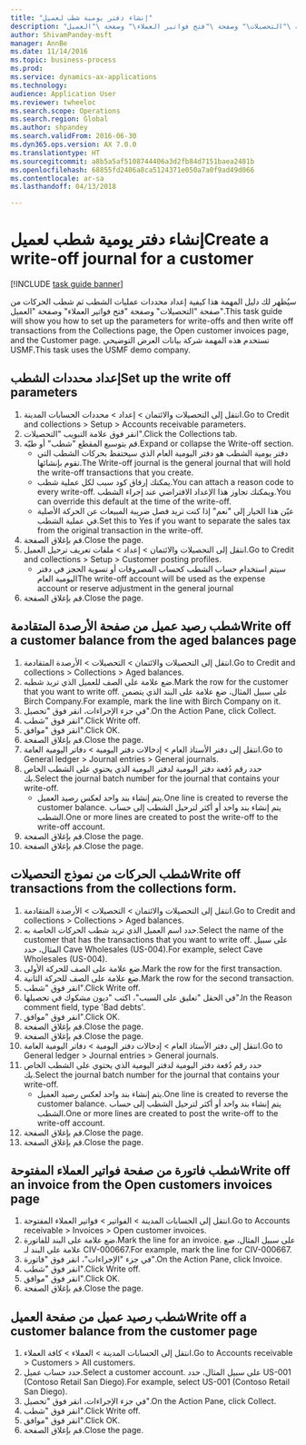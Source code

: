```yaml
--- 
title: "إنشاء دفتر يومية شطب لعميل"
description: "سيُظهر لك دليل المهمة هذا كيفية إعداد محددات عمليات الشطب ثم شطب الحركات من صفحة \"التحصيلات\" وصفحة \"فتح فواتير العملاء‬\" وصفحة \"العميل\"."
author: ShivamPandey-msft
manager: AnnBe
ms.date: 11/14/2016
ms.topic: business-process
ms.prod: 
ms.service: dynamics-ax-applications
ms.technology: 
audience: Application User
ms.reviewer: twheeloc
ms.search.scope: Operations
ms.search.region: Global
ms.author: shpandey
ms.search.validFrom: 2016-06-30
ms.dyn365.ops.version: AX 7.0.0
ms.translationtype: HT
ms.sourcegitcommit: a8b5a5af5108744406a3d2fb84d7151baea2481b
ms.openlocfilehash: 68855fd2406a8ca5124371e050a7a0f9ad49d066
ms.contentlocale: ar-sa
ms.lasthandoff: 04/13/2018

---
```

# <a name="create-a-write-off-journal-for-a-customer"></a><span data-ttu-id="b10f1-103">إنشاء دفتر يومية شطب لعميل</span><span class="sxs-lookup"><span data-stu-id="b10f1-103">Create a write-off journal for a customer</span></span>

[!INCLUDE [task guide banner](../../includes/task-guide-banner.md)]

<span data-ttu-id="b10f1-104">سيُظهر لك دليل المهمة هذا كيفية إعداد محددات عمليات الشطب ثم شطب الحركات من صفحة "التحصيلات" وصفحة "فتح فواتير العملاء‬" وصفحة "العميل".</span><span class="sxs-lookup"><span data-stu-id="b10f1-104">This task guide will show you how to set up the parameters for write-offs and then write off transactions from the Collections page, the Open customer invoices page, and the Customer page.</span></span> <span data-ttu-id="b10f1-105">تستخدم هذه المهمة شركة بيانات العرض التوضيحي USMF.</span><span class="sxs-lookup"><span data-stu-id="b10f1-105">This task uses the USMF demo company.</span></span>


## <a name="set-up-the-write-off-parameters"></a><span data-ttu-id="b10f1-106">إعداد محددات الشطب</span><span class="sxs-lookup"><span data-stu-id="b10f1-106">Set up the write off parameters</span></span>
1. <span data-ttu-id="b10f1-107">انتقل إلى التحصيلات والائتمان‬ > إعداد > محددات الحسابات المدينة‬‬.</span><span class="sxs-lookup"><span data-stu-id="b10f1-107">Go to Credit and collections > Setup > Accounts receivable parameters.</span></span>
2. <span data-ttu-id="b10f1-108">انقر فوق علامة التبويب "التحصيلات‬".</span><span class="sxs-lookup"><span data-stu-id="b10f1-108">Click the Collections tab.</span></span>
3. <span data-ttu-id="b10f1-109">قم بتوسيع المقطع "شطب" أو طيّه.</span><span class="sxs-lookup"><span data-stu-id="b10f1-109">Expand or collapse the Write-off section.</span></span>
    * <span data-ttu-id="b10f1-110">دفتر يومية الشطب هو دفتر اليومية العام الذي سيحتفظ بحركات الشطب التي تقوم بإنشائها.</span><span class="sxs-lookup"><span data-stu-id="b10f1-110">The Write-off journal is the general journal that will hold the write-off transactions that you create.</span></span>  
    * <span data-ttu-id="b10f1-111">يمكنك إرفاق كود سبب لكل عملية شطب.</span><span class="sxs-lookup"><span data-stu-id="b10f1-111">You can attach a reason code to every write-off.</span></span> <span data-ttu-id="b10f1-112">ويمكنك تجاوز هذا الإعداد الافتراضي عند إجراء الشطب.</span><span class="sxs-lookup"><span data-stu-id="b10f1-112">You can override this default at the time of the write-off.</span></span>  
    * <span data-ttu-id="b10f1-113">عيّن هذا الخيار إلى "نعم" إذا كنت تريد فصل ضريبة المبيعات عن الحركة الأصلية في عملية الشطب.</span><span class="sxs-lookup"><span data-stu-id="b10f1-113">Set this to Yes if you want to separate the sales tax from the original transaction in the write-off.</span></span>  
4. <span data-ttu-id="b10f1-114">قم بإغلاق الصفحة.</span><span class="sxs-lookup"><span data-stu-id="b10f1-114">Close the page.</span></span>
5. <span data-ttu-id="b10f1-115">انتقل إلى التحصيلات والائتمان‬ > إعداد > ملفات تعريف ترحيل العميل‬.</span><span class="sxs-lookup"><span data-stu-id="b10f1-115">Go to Credit and collections > Setup > Customer posting profiles.</span></span>
    * <span data-ttu-id="b10f1-116">سيتم استخدام حساب الشطب كحساب المصروفات أو تسوية الحجز في دفتر اليومية العام</span><span class="sxs-lookup"><span data-stu-id="b10f1-116">The write-off account will be used as the expense account or reserve adjustment in the general journal</span></span>   
6. <span data-ttu-id="b10f1-117">قم بإغلاق الصفحة.</span><span class="sxs-lookup"><span data-stu-id="b10f1-117">Close the page.</span></span>

## <a name="write-off-a-customer-balance-from-the-aged-balances-page"></a><span data-ttu-id="b10f1-118">شطب رصيد عميل من صفحة الأرصدة المتقادمة</span><span class="sxs-lookup"><span data-stu-id="b10f1-118">Write off a customer balance from the aged balances page</span></span>
1. <span data-ttu-id="b10f1-119">انتقل إلى التحصيلات والائتمان > التحصيلات > الأرصدة المتقادمة.</span><span class="sxs-lookup"><span data-stu-id="b10f1-119">Go to Credit and collections > Collections > Aged balances.</span></span>
2. <span data-ttu-id="b10f1-120">ضع علامة على الصف للعميل الذي تريد شطبه.</span><span class="sxs-lookup"><span data-stu-id="b10f1-120">Mark the row for the customer that you want to write off.</span></span> <span data-ttu-id="b10f1-121">على سبيل المثال، ضع علامة على البند الذي يتضمن Birch Company.</span><span class="sxs-lookup"><span data-stu-id="b10f1-121">For example, mark the line with Birch Company on it.</span></span>
3. <span data-ttu-id="b10f1-122">في جزء الإجراءات، انقر فوق "تحصيل".</span><span class="sxs-lookup"><span data-stu-id="b10f1-122">On the Action Pane, click Collect.</span></span>
4. <span data-ttu-id="b10f1-123">انقر فوق "شطب".</span><span class="sxs-lookup"><span data-stu-id="b10f1-123">Click Write off.</span></span>
5. <span data-ttu-id="b10f1-124">انقر فوق "موافق".</span><span class="sxs-lookup"><span data-stu-id="b10f1-124">Click OK.</span></span>
6. <span data-ttu-id="b10f1-125">قم بإغلاق الصفحة.</span><span class="sxs-lookup"><span data-stu-id="b10f1-125">Close the page.</span></span>
7. <span data-ttu-id="b10f1-126">انتقل إلى دفتر الأستاذ العام > إدخالات دفتر اليومية > دفاتر اليومية العامة‬.</span><span class="sxs-lookup"><span data-stu-id="b10f1-126">Go to General ledger > Journal entries > General journals.</span></span>
8. <span data-ttu-id="b10f1-127">حدد رقم دُفعة دفتر اليومية لدفتر اليومية الذي يحتوي على الشطب الخاص بك.</span><span class="sxs-lookup"><span data-stu-id="b10f1-127">Select the journal batch number for the journal that contains your write-off.</span></span>
    * <span data-ttu-id="b10f1-128">يتم إنشاء بند واحد لعكس رصيد العميل.</span><span class="sxs-lookup"><span data-stu-id="b10f1-128">One line is created to reverse the customer balance.</span></span> <span data-ttu-id="b10f1-129">يتم إنشاء بند واحد أو أكثر لترحيل الشطب إلى حساب الشطب.</span><span class="sxs-lookup"><span data-stu-id="b10f1-129">One or more lines are created to post the write-off to the write-off account.</span></span>  
9. <span data-ttu-id="b10f1-130">قم بإغلاق الصفحة.</span><span class="sxs-lookup"><span data-stu-id="b10f1-130">Close the page.</span></span>
10. <span data-ttu-id="b10f1-131">قم بإغلاق الصفحة.</span><span class="sxs-lookup"><span data-stu-id="b10f1-131">Close the page.</span></span>

## <a name="write-off-transactions-from-the-collections-form"></a><span data-ttu-id="b10f1-132">شطب الحركات من نموذج التحصيلات</span><span class="sxs-lookup"><span data-stu-id="b10f1-132">Write off transactions from the collections form.</span></span>
1. <span data-ttu-id="b10f1-133">انتقل إلى التحصيلات والائتمان > التحصيلات > الأرصدة المتقادمة.</span><span class="sxs-lookup"><span data-stu-id="b10f1-133">Go to Credit and collections > Collections > Aged balances.</span></span>
2. <span data-ttu-id="b10f1-134">حدد اسم العميل الذي تريد شطب الحركات الخاصة به.</span><span class="sxs-lookup"><span data-stu-id="b10f1-134">Select the name of the customer that has the transactions that you want to write off.</span></span> <span data-ttu-id="b10f1-135">على سبيل المثال، حدد Cave Wholesales (US-004).</span><span class="sxs-lookup"><span data-stu-id="b10f1-135">For example, select Cave Wholesales (US-004).</span></span>
3. <span data-ttu-id="b10f1-136">ضع علامة على الصف للحركة الأولى.</span><span class="sxs-lookup"><span data-stu-id="b10f1-136">Mark the row for the first transaction.</span></span>
4. <span data-ttu-id="b10f1-137">ضع علامة على الصف للحركة الثانية.</span><span class="sxs-lookup"><span data-stu-id="b10f1-137">Mark the row for the second transaction.</span></span>
5. <span data-ttu-id="b10f1-138">انقر فوق "شطب".</span><span class="sxs-lookup"><span data-stu-id="b10f1-138">Click Write off.</span></span>
6. <span data-ttu-id="b10f1-139">في الحقل "تعليق على السبب‬"، اكتب "ديون مشكوك في تحصيلها".</span><span class="sxs-lookup"><span data-stu-id="b10f1-139">In the Reason comment field, type 'Bad debts'.</span></span>
7. <span data-ttu-id="b10f1-140">انقر فوق "موافق".</span><span class="sxs-lookup"><span data-stu-id="b10f1-140">Click OK.</span></span>
8. <span data-ttu-id="b10f1-141">قم بإغلاق الصفحة.</span><span class="sxs-lookup"><span data-stu-id="b10f1-141">Close the page.</span></span>
9. <span data-ttu-id="b10f1-142">قم بإغلاق الصفحة.</span><span class="sxs-lookup"><span data-stu-id="b10f1-142">Close the page.</span></span>
10. <span data-ttu-id="b10f1-143">انتقل إلى دفتر الأستاذ العام > إدخالات دفتر اليومية > دفاتر اليومية العامة‬.</span><span class="sxs-lookup"><span data-stu-id="b10f1-143">Go to General ledger > Journal entries > General journals.</span></span>
11. <span data-ttu-id="b10f1-144">حدد رقم دُفعة دفتر اليومية لدفتر اليومية الذي يحتوي على الشطب الخاص بك.</span><span class="sxs-lookup"><span data-stu-id="b10f1-144">Select the journal batch number for the journal that contains your write-off.</span></span>
    * <span data-ttu-id="b10f1-145">يتم إنشاء بند واحد لعكس رصيد العميل.</span><span class="sxs-lookup"><span data-stu-id="b10f1-145">One line is created to reverse the customer balance.</span></span> <span data-ttu-id="b10f1-146">يتم إنشاء بند واحد أو أكثر لترحيل الشطب إلى حساب الشطب.</span><span class="sxs-lookup"><span data-stu-id="b10f1-146">One or more lines are created to post the write-off to the write-off account.</span></span>  
12. <span data-ttu-id="b10f1-147">قم بإغلاق الصفحة.</span><span class="sxs-lookup"><span data-stu-id="b10f1-147">Close the page.</span></span>
13. <span data-ttu-id="b10f1-148">قم بإغلاق الصفحة.</span><span class="sxs-lookup"><span data-stu-id="b10f1-148">Close the page.</span></span>

## <a name="write-off-an-invoice-from-the-open-customers-invoices-page"></a><span data-ttu-id="b10f1-149">شطب فاتورة من صفحة فواتير العملاء المفتوحة</span><span class="sxs-lookup"><span data-stu-id="b10f1-149">Write off an invoice from the Open customers invoices page</span></span>
1. <span data-ttu-id="b10f1-150">انتقل إلى الحسابات المدينة > الفواتير > فواتير العملاء المفتوحة.</span><span class="sxs-lookup"><span data-stu-id="b10f1-150">Go to Accounts receivable > Invoices > Open customer invoices.</span></span>
2. <span data-ttu-id="b10f1-151">ضع علامة على البند للفاتورة.</span><span class="sxs-lookup"><span data-stu-id="b10f1-151">Mark the line for an invoice.</span></span> <span data-ttu-id="b10f1-152">على سبيل المثال، ضع علامة على البند لـ CIV-000667.</span><span class="sxs-lookup"><span data-stu-id="b10f1-152">For example, mark the line for CIV-000667.</span></span>
3. <span data-ttu-id="b10f1-153">في جزء "الإجراءات"، انقر فوق "فاتورة".</span><span class="sxs-lookup"><span data-stu-id="b10f1-153">On the Action Pane, click Invoice.</span></span>
4. <span data-ttu-id="b10f1-154">انقر فوق "شطب".</span><span class="sxs-lookup"><span data-stu-id="b10f1-154">Click Write off.</span></span>
5. <span data-ttu-id="b10f1-155">انقر فوق "موافق".</span><span class="sxs-lookup"><span data-stu-id="b10f1-155">Click OK.</span></span>
6. <span data-ttu-id="b10f1-156">قم بإغلاق الصفحة.</span><span class="sxs-lookup"><span data-stu-id="b10f1-156">Close the page.</span></span>

## <a name="write-off-a-customer-balance-from-the-customer-page"></a><span data-ttu-id="b10f1-157">شطب رصيد عميل من صفحة العميل</span><span class="sxs-lookup"><span data-stu-id="b10f1-157">Write off a customer balance from the customer page</span></span>
1. <span data-ttu-id="b10f1-158">انتقل إلى الحسابات المدينة > العملاء > كافة العملاء‬.</span><span class="sxs-lookup"><span data-stu-id="b10f1-158">Go to Accounts receivable > Customers > All customers.</span></span>
2. <span data-ttu-id="b10f1-159">حدد حساب عميل.</span><span class="sxs-lookup"><span data-stu-id="b10f1-159">Select a customer account.</span></span> <span data-ttu-id="b10f1-160">على سبيل المثال، حدد US-001 (Contoso Retail San Diego).</span><span class="sxs-lookup"><span data-stu-id="b10f1-160">For example, select US-001 (Contoso Retail San Diego).</span></span>
3. <span data-ttu-id="b10f1-161">في جزء الإجراءات، انقر فوق "تحصيل".</span><span class="sxs-lookup"><span data-stu-id="b10f1-161">On the Action Pane, click Collect.</span></span>
4. <span data-ttu-id="b10f1-162">انقر فوق "شطب".</span><span class="sxs-lookup"><span data-stu-id="b10f1-162">Click Write off.</span></span>
5. <span data-ttu-id="b10f1-163">انقر فوق "موافق".</span><span class="sxs-lookup"><span data-stu-id="b10f1-163">Click OK.</span></span>
6. <span data-ttu-id="b10f1-164">قم بإغلاق الصفحة.</span><span class="sxs-lookup"><span data-stu-id="b10f1-164">Close the page.</span></span>


